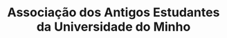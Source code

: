---
title: Associação dos Antigos Estudantes da Universidade do Minho
category: Parcerias
imagem_image_path: images/dynamic/W1siZnUiLCJodHRwczovL2FkYWdhd2ViLnMzLmFtYXpvbmF/aaeumeeb6.gif?sha=c701be6b6f8b010b
link: http://www.aaeum.pt/
text: A Associação dos Antigos Estudantes da Universidade do Minho existe, oficialmente, desde Setembro de 1989. Com o propósito de representar e defender os interesses dos antigos estudantes (licenciados, mestres e doutorados) da Universidade do Minho, os principais objectivos desta associação têm-se pautado no crescimento e implantação junto da comunidade universitária e da sociedade em geral, através de actividades formativas, culturais, recreativas e desportivas.
---